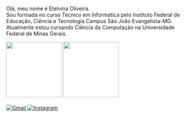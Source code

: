 <div>
  <p>Olá, meu nome é Etelvina Oliveira.<br>
  Sou formada no curso Técnico em Informática pelo Instituto Federal de Educação, Ciência e Tecnologia Campus São João Evangelista-MG. Atualmente estou cursando Ciência da Computação na Universidade Federal de Minas Gerais.
  </p>
</div>
<div>
  <img height='150cm' src='https://github-readme-stats.vercel.app/api?username=teteoliveira&show_icons=true&theme=dracula&include_all_commits=true'>
  <img height='150cm' src='https://github-readme-stats.vercel.app/api/top-langs/?username=teteoliveira&layout=compact&theme=dracula'>
</div>
<br>
<div>
  <a href="mailto:etelvina.oliveira2003@gmail.com">
    <img src="https://img.shields.io/badge/Gmail-D14836?style=for-the-badge&logo=gmail&logoColor=white" alt="Gmail">
  </a>
  <a href="https://www.instagram.com/teteoliveira1800/">
    <img src="https://img.shields.io/badge/Instagram-E4405F?style=for-the-badge&logo=instagram&logoColor=white" alt="Instagram">
  </a>
</div>
